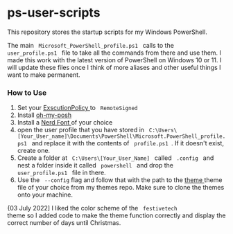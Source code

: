 # ps-user-scripts
This repository stores the startup scripts for my Windows PowerShell.

The main <code> Microsoft_PowerShell_profile.ps1 </code> calls to the <code> user_profile.ps1 </code> file to take all the commands from there and use them. I made this work with the latest version of PowerShell on Windows 10 or 11. I will update these files once I think of more aliases and other useful things I want to make permanent.
 
<h3> How to Use </h3>

<ol>
  <li> Set your <a href="https://docs.microsoft.com/en-us/powershell/module/microsoft.powershell.security/set-executionpolicy?view=powershell-7.2"> ExscutionPolicy </a> to <code> RemoteSigned </code> </li>
  <li> Install <a href="https://ohmyposh.dev/" > oh-my-posh </a> </li>
  <li> Install a <a href="https://www.nerdfonts.com/" > Nerd Font </a> of your choice </li>
  <li> open the user profile that you have stored in <code> C:\Users\[Your_User_name]\Documents\PowerShell\Microsoft.PowerShell_profile.ps1 </code> and replace it with the contents of <code> profile.ps1 </code>. If it doesn't exist, create one. </li>
   <li> Create a folder at <code> C:\Users\[Your_User_Name] </code> called <code> .config </code> and nest a folder inside it called <code> powershell </code> and drop the <code> user_profile.ps1 </code> file in there. </li>  
   <li> Use the <code> --config</code> flag and follow that with the path to the <a href="https://github.com/tapatiohaxx/posh-themes-fork"> theme </a> theme file of your choice from my themes repo. Make sure to clone the themes onto your machine. </li>
</ol>


{03 July 2022] I liked the color scheme of the <code> festivetech </code> theme so I added code to make the theme function correctly and display the correct number of days until Christmas.

